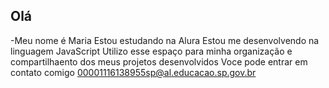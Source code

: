 ## Olá 
-Meu nome é Maria 
Estou estudando na Alura 
Estou me desenvolvendo na linguagem JavaScript
Utilizo esse espaço para minha organização e compartilhaento dos meus projetos desenvolvidos 
Voce pode entrar em contato comigo 00001116138955sp@al.educacao.sp.gov.br 
